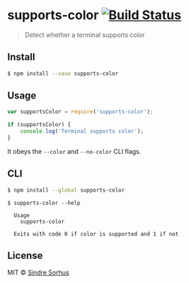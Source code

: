# supports-color [![Build Status](https://travis-ci.org/sindresorhus/supports-color.svg?branch=master)](https://travis-ci.org/sindresorhus/supports-color)

> Detect whether a terminal supports color


## Install

```sh
$ npm install --save supports-color
```


## Usage

```js
var supportsColor = require('supports-color');

if (supportsColor) {
	console.log('Terminal supports color');
}
```

It obeys the `--color` and `--no-color` CLI flags.


## CLI

```sh
$ npm install --global supports-color
```

```
$ supports-color --help

  Usage
    supports-color

  Exits with code 0 if color is supported and 1 if not
```


## License

MIT © [Sindre Sorhus](http://sindresorhus.com)
